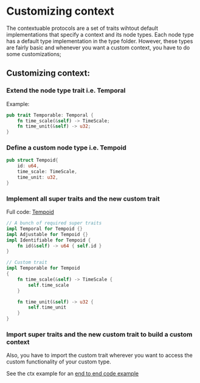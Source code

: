 # Customizing context 

The contextuable protocols are a set of traits wihtout default implementations that specify a context and
its node  types. Each node type has a default type implementation in the type folder. However, these types are fairly basic and whenever you want a custom context, you have to do some customizations;

## Customizing context:

### Extend the node type trait i.e. Temporal

Example:

```rust
pub trait Temporable: Temporal {
    fn time_scale(&self) -> TimeScale;
    fn time_unit(&self) -> u32;
}
```

### Define a custom node type i.e. Tempoid

```rust
pub struct Tempoid{
    id: u64,
    time_scale: TimeScale,
    time_unit: u32,
}
```

### Implement all super traits and the new custom trait

Full code: [Tempoid](../types/context_types/node_types/tempoid.rs)

```rust
// A bunch of required super traits
impl Temporal for Tempoid {}
impl Adjustable for Tempoid {}
impl Identifiable for Tempoid {
    fn id(&self) -> u64 { self.id }
}

// Custom trait 
impl Temporable for Tempoid
{
    fn time_scale(&self) -> TimeScale {
        self.time_scale
    }

    fn time_unit(&self) -> u32 {
        self.time_unit
    }
}
```

### Import super traits and the new custom trait to build a custom context

Also, you have to import the custom trait wherever you want to access the
custom functionality of your custom type. 

See the ctx example for an [end to end code example](https://github.com/deepcausality-rs/deep_causality/tree/main/deep_causality/examples/ctx)
